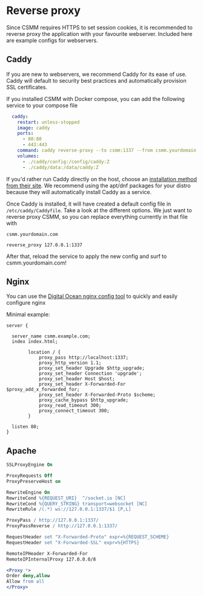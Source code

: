 # Reverse proxy

Since CSMM requires HTTPS to set session cookies, it is recommended to reverse proxy the application with your favourite webserver. Included here are example configs for webservers.

## Caddy

If you are new to webservers, we recommend Caddy for its ease of use. Caddy will default to security best practices and automatically provision SSL certificates.

If you installed CSMM with Docker compose, you can add the following service to your compose file

```yml
  caddy:
    restart: unless-stopped
    image: caddy
    ports:
      - 80:80
      - 443:443
    command: caddy reverse-proxy --to csmm:1337 --from csmm.yourdomain.com
    volumes:
      - ./caddy/config:/config/caddy:Z
      - ./caddy/data:/data/caddy:Z
```

If you'd rather run Caddy directly on the host, choose an [installation method from their site](https://caddyserver.com/docs/install). We recommend using the apt/dnf packages for your distro because they will automatically install Caddy as a service.

Once Caddy is installed, it will have created a default config file in `/etc/caddy/Caddyfile`. Take a look at the different options. We just want to reverse proxy CSMM, so you can replace everything currently in that file with

```
csmm.yourdomain.com

reverse_proxy 127.0.0.1:1337
```
After that, reload the service to apply the new config and surf to csmm.yourdomain.com!

## Nginx

You can use the [Digital Ocean nginx config tool](https://www.digitalocean.com/community/tools/nginx?domains.0.server.domain=csmm.example.com&domains.0.php.php=false&domains.0.reverseProxy.reverseProxy=true&domains.0.reverseProxy.proxyPass=http%3A%2F%2F127.0.0.1%3A1337&domains.0.routing.root=false) to quickly and easily configure nginx

Minimal example:

```nginx
server {

  server_name csmm.example.com;
  index index.html;

        location / {
            proxy_pass http://localhost:1337;
            proxy_http_version 1.1;
            proxy_set_header Upgrade $http_upgrade;
            proxy_set_header Connection 'upgrade';
            proxy_set_header Host $host;
            proxy_set_header X-Forwarded-For $proxy_add_x_forwarded_for;
            proxy_set_header X-Forwarded-Proto $scheme;
            proxy_cache_bypass $http_upgrade;
            proxy_read_timeout 300;
            proxy_connect_timeout 300;
        }

  listen 80;
}
```

## Apache

```apache
SSLProxyEngine On

ProxyRequests Off
ProxyPreserveHost on

RewriteEngine On
RewriteCond %{REQUEST_URI}  ^/socket.io [NC]
RewriteCond %{QUERY_STRING} transport=websocket [NC]
RewriteRule /(.*) ws://127.0.0.1:1337/$1 [P,L]

ProxyPass / http://127.0.0.1:1337/
ProxyPassReverse / http://127.0.0.1:1337/

RequestHeader set "X-Forwarded-Proto" expr=%{REQUEST_SCHEME}
RequestHeader set "X-Forwarded-SSL" expr=%{HTTPS}

RemoteIPHeader X-Forwarded-For
RemoteIPInternalProxy 127.0.0.0/8

<Proxy *>
Order deny,allow
Allow from all
</Proxy>
```
